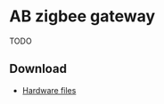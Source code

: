 # AB zigbee gateway #

TODO

## Download ##

* [Hardware files](https://github.com/AprilBrother/ab-hardware/tree/master/ab-zigbee-gateway)
